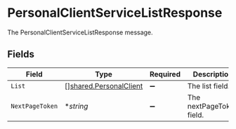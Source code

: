 # PersonalClientServiceListResponse

The PersonalClientServiceListResponse message.


## Fields

| Field                                                                   | Type                                                                    | Required                                                                | Description                                                             |
| ----------------------------------------------------------------------- | ----------------------------------------------------------------------- | ----------------------------------------------------------------------- | ----------------------------------------------------------------------- |
| `List`                                                                  | [][shared.PersonalClient](../../../pkg/models/shared/personalclient.md) | :heavy_minus_sign:                                                      | The list field.                                                         |
| `NextPageToken`                                                         | **string*                                                               | :heavy_minus_sign:                                                      | The nextPageToken field.                                                |
